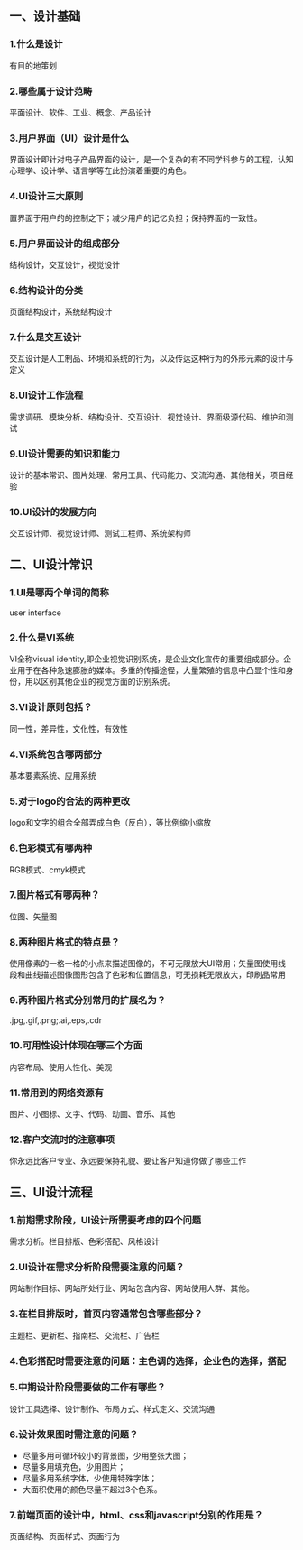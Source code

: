 ## 一、设计基础
### 1.什么是设计
有目的地策划

### 2.哪些属于设计范畴
平面设计、软件、工业、概念、产品设计


### 3.用户界面（UI）设计是什么
界面设计即针对电子产品界面的设计，是一个复杂的有不同学科参与的工程，认知心理学、设计学、语言学等在此扮演着重要的角色。

### 4.UI设计三大原则
置界面于用户的的控制之下；减少用户的记忆负担；保持界面的一致性。

### 5.用户界面设计的组成部分
结构设计，交互设计，视觉设计

### 6.结构设计的分类
页面结构设计，系统结构设计

### 7.什么是交互设计
交互设计是人工制品、环境和系统的行为，以及传达这种行为的外形元素的设计与定义

### 8.UI设计工作流程
需求调研、模块分析、结构设计、交互设计、视觉设计、界面级源代码、维护和测试

### 9.UI设计需要的知识和能力
设计的基本常识、图片处理、常用工具、代码能力、交流沟通、其他相关，项目经验

### 10.UI设计的发展方向
交互设计师、视觉设计师、测试工程师、系统架构师

## 二、UI设计常识

### 1.UI是哪两个单词的简称
user interface

### 2.什么是VI系统
VI全称visual identity,即企业视觉识别系统，是企业文化宣传的重要组成部分。企业用于在各种急速膨胀的媒体。多重的传播途径，大量繁殖的信息中凸显个性和身份，用以区别其他企业的视觉方面的识别系统。

### 3.VI设计原则包括？
同一性，差异性，文化性，有效性

### 4.VI系统包含哪两部分
基本要素系统、应用系统  

### 5.对于logo的合法的两种更改
logo和文字的组合全部弄成白色（反白），等比例缩小缩放

### 6.色彩模式有哪两种
RGB模式、cmyk模式

### 7.图片格式有哪两种？
位图、矢量图

### 8.两种图片格式的特点是？
使用像素的一格一格的小点来描述图像的，不可无限放大UI常用；矢量图使用线段和曲线描述图像图形包含了色彩和位置信息，可无损耗无限放大，印刷品常用

### 9.两种图片格式分别常用的扩展名为？
.jpg,.gif,.png;.ai,.eps,.cdr

### 10.可用性设计体现在哪三个方面
内容布局、使用人性化、美观

### 11.常用到的网络资源有
图片、小图标、文字、代码、动画、音乐、其他

### 12.客户交流时的注意事项
你永远比客户专业、永远要保持礼貌、要让客户知道你做了哪些工作

## 三、UI设计流程

### 1.前期需求阶段，UI设计所需要考虑的四个问题
需求分析。栏目排版、色彩搭配、风格设计

### 2.UI设计在需求分析阶段需要注意的问题？
网站制作目标、网站所处行业、网站包含内容、网站使用人群、其他。

### 3.在栏目排版时，首页内容通常包含哪些部分？
主题栏、更新栏、指南栏、交流栏、广告栏

### 4.色彩搭配时需要注意的问题：主色调的选择，企业色的选择，搭配

### 5.中期设计阶段需要做的工作有哪些？
设计工具选择、设计制作、布局方式、样式定义、交流沟通

### 6.设计效果图时需注意的问题？
+ 尽量多用可循环较小的背景图，少用整张大图；
+ 尽量多用填充色，少用图片；
+ 尽量多用系统字体，少使用特殊字体；
+ 大面积使用的颜色尽量不超过3个色系。

### 7.前端页面的设计中，html、css和javascript分别的作用是？
页面结构、页面样式、页面行为